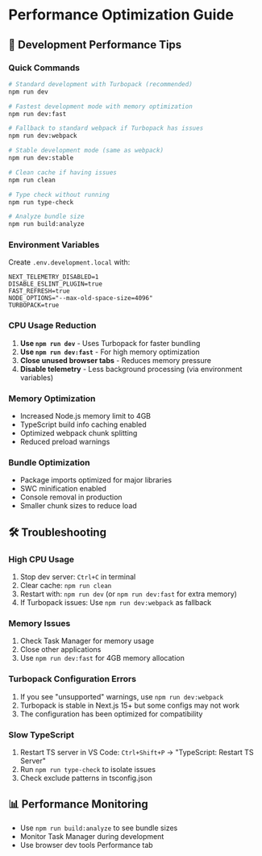 # Performance Optimization Guide

## 🚀 Development Performance Tips

### Quick Commands
```bash
# Standard development with Turbopack (recommended)
npm run dev

# Fastest development mode with memory optimization
npm run dev:fast

# Fallback to standard webpack if Turbopack has issues
npm run dev:webpack

# Stable development mode (same as webpack)
npm run dev:stable

# Clean cache if having issues
npm run clean

# Type check without running
npm run type-check

# Analyze bundle size
npm run build:analyze
```

### Environment Variables
Create `.env.development.local` with:
```env
NEXT_TELEMETRY_DISABLED=1
DISABLE_ESLINT_PLUGIN=true
FAST_REFRESH=true
NODE_OPTIONS="--max-old-space-size=4096"
TURBOPACK=true
```

### CPU Usage Reduction
1. **Use `npm run dev`** - Uses Turbopack for faster bundling
2. **Use `npm run dev:fast`** - For high memory optimization
3. **Close unused browser tabs** - Reduces memory pressure
4. **Disable telemetry** - Less background processing (via environment variables)

### Memory Optimization
- Increased Node.js memory limit to 4GB
- TypeScript build info caching enabled
- Optimized webpack chunk splitting
- Reduced preload warnings

### Bundle Optimization
- Package imports optimized for major libraries
- SWC minification enabled
- Console removal in production
- Smaller chunk sizes to reduce load

## 🛠️ Troubleshooting

### High CPU Usage
1. Stop dev server: `Ctrl+C` in terminal
2. Clear cache: `npm run clean`
3. Restart with: `npm run dev` (or `npm run dev:fast` for extra memory)
4. If Turbopack issues: Use `npm run dev:webpack` as fallback

### Memory Issues
1. Check Task Manager for memory usage
2. Close other applications
3. Use `npm run dev:fast` for 4GB memory allocation

### Turbopack Configuration Errors
1. If you see "unsupported" warnings, use `npm run dev:webpack`
2. Turbopack is stable in Next.js 15+ but some configs may not work
3. The configuration has been optimized for compatibility

### Slow TypeScript
1. Restart TS server in VS Code: `Ctrl+Shift+P` → "TypeScript: Restart TS Server"
2. Run `npm run type-check` to isolate issues
3. Check exclude patterns in tsconfig.json

## 📊 Performance Monitoring
- Use `npm run build:analyze` to see bundle sizes
- Monitor Task Manager during development
- Use browser dev tools Performance tab
